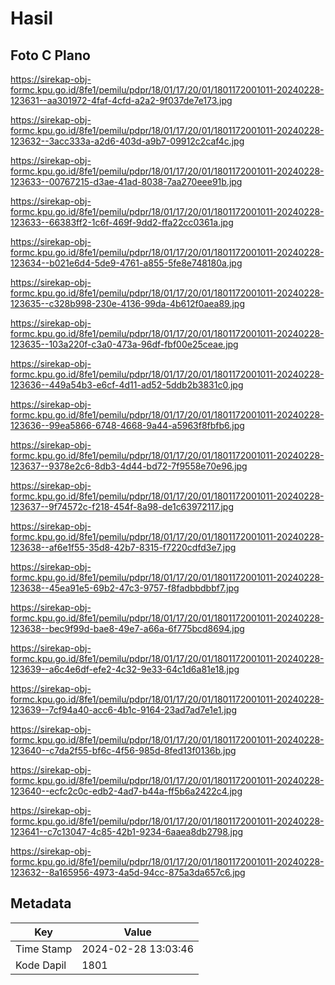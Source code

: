 # Hasil

## Foto C Plano

https://sirekap-obj-formc.kpu.go.id/8fe1/pemilu/pdpr/18/01/17/20/01/1801172001011-20240228-123631--aa301972-4faf-4cfd-a2a2-9f037de7e173.jpg

https://sirekap-obj-formc.kpu.go.id/8fe1/pemilu/pdpr/18/01/17/20/01/1801172001011-20240228-123632--3acc333a-a2d6-403d-a9b7-09912c2caf4c.jpg

https://sirekap-obj-formc.kpu.go.id/8fe1/pemilu/pdpr/18/01/17/20/01/1801172001011-20240228-123633--00767215-d3ae-41ad-8038-7aa270eee91b.jpg

https://sirekap-obj-formc.kpu.go.id/8fe1/pemilu/pdpr/18/01/17/20/01/1801172001011-20240228-123633--66383ff2-1c6f-469f-9dd2-ffa22cc0361a.jpg

https://sirekap-obj-formc.kpu.go.id/8fe1/pemilu/pdpr/18/01/17/20/01/1801172001011-20240228-123634--b021e6d4-5de9-4761-a855-5fe8e748180a.jpg

https://sirekap-obj-formc.kpu.go.id/8fe1/pemilu/pdpr/18/01/17/20/01/1801172001011-20240228-123635--c328b998-230e-4136-99da-4b612f0aea89.jpg

https://sirekap-obj-formc.kpu.go.id/8fe1/pemilu/pdpr/18/01/17/20/01/1801172001011-20240228-123635--103a220f-c3a0-473a-96df-fbf00e25ceae.jpg

https://sirekap-obj-formc.kpu.go.id/8fe1/pemilu/pdpr/18/01/17/20/01/1801172001011-20240228-123636--449a54b3-e6cf-4d11-ad52-5ddb2b3831c0.jpg

https://sirekap-obj-formc.kpu.go.id/8fe1/pemilu/pdpr/18/01/17/20/01/1801172001011-20240228-123636--99ea5866-6748-4668-9a44-a5963f8fbfb6.jpg

https://sirekap-obj-formc.kpu.go.id/8fe1/pemilu/pdpr/18/01/17/20/01/1801172001011-20240228-123637--9378e2c6-8db3-4d44-bd72-7f9558e70e96.jpg

https://sirekap-obj-formc.kpu.go.id/8fe1/pemilu/pdpr/18/01/17/20/01/1801172001011-20240228-123637--9f74572c-f218-454f-8a98-de1c63972117.jpg

https://sirekap-obj-formc.kpu.go.id/8fe1/pemilu/pdpr/18/01/17/20/01/1801172001011-20240228-123638--af6e1f55-35d8-42b7-8315-f7220cdfd3e7.jpg

https://sirekap-obj-formc.kpu.go.id/8fe1/pemilu/pdpr/18/01/17/20/01/1801172001011-20240228-123638--45ea91e5-69b2-47c3-9757-f8fadbbdbbf7.jpg

https://sirekap-obj-formc.kpu.go.id/8fe1/pemilu/pdpr/18/01/17/20/01/1801172001011-20240228-123638--bec9f99d-bae8-49e7-a66a-6f775bcd8694.jpg

https://sirekap-obj-formc.kpu.go.id/8fe1/pemilu/pdpr/18/01/17/20/01/1801172001011-20240228-123639--a6c4e6df-efe2-4c32-9e33-64c1d6a81e18.jpg

https://sirekap-obj-formc.kpu.go.id/8fe1/pemilu/pdpr/18/01/17/20/01/1801172001011-20240228-123639--7cf94a40-acc6-4b1c-9164-23ad7ad7e1e1.jpg

https://sirekap-obj-formc.kpu.go.id/8fe1/pemilu/pdpr/18/01/17/20/01/1801172001011-20240228-123640--c7da2f55-bf6c-4f56-985d-8fed13f0136b.jpg

https://sirekap-obj-formc.kpu.go.id/8fe1/pemilu/pdpr/18/01/17/20/01/1801172001011-20240228-123640--ecfc2c0c-edb2-4ad7-b44a-ff5b6a2422c4.jpg

https://sirekap-obj-formc.kpu.go.id/8fe1/pemilu/pdpr/18/01/17/20/01/1801172001011-20240228-123641--c7c13047-4c85-42b1-9234-6aaea8db2798.jpg

https://sirekap-obj-formc.kpu.go.id/8fe1/pemilu/pdpr/18/01/17/20/01/1801172001011-20240228-123632--8a165956-4973-4a5d-94cc-875a3da657c6.jpg


## Metadata

| Key        | Value               |
| ---------- | ------------------- |
| Time Stamp | 2024-02-28 13:03:46 |
| Kode Dapil | 1801                |



